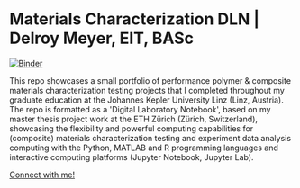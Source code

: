 # Materials Characterization DLN | Delroy Meyer, EIT, BASc

[![Binder](https://mybinder.org/badge_logo.svg)](https://mybinder.org/v2/gh/delmeyer/Polymer_Composite_Materials_Characterization-DLN__Delroy-Meyer__/master)

This repo showcases a small portfolio of performance polymer & composite materials characterization testing projects that I completed throughout my graduate education at the Johannes Kepler University Linz (Linz, Austria). The repo is formatted as a 'Digital Laboratory Notebook', based on my master thesis project work at the ETH Zürich (Zürich, Switzerland), showcasing the flexibility and powerful computing capabilities for (composite) materials characterization testing and experiment data analysis computing with the Python, MATLAB and R programming languages and interactive computing platforms (Jupyter Notebook, Jupyter Lab).

[Connect with me!](delroy.meyer@gmail.com)
